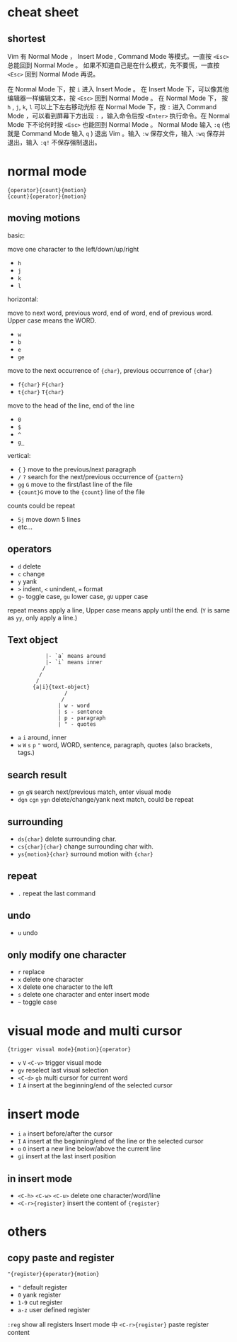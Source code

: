 # cheat sheet

## shortest

Vim 有 Normal Mode ， Insert Mode , Command Mode 等模式。一直按 `<Esc>` 总能回到 Normal Mode 。 如果不知道自己是在什么模式，先不要慌，一直按 `<Esc>` 回到 Normal Mode 再说。

在 Normal Mode 下，按 `i` 进入 Insert Mode 。
在 Insert Mode 下，可以像其他编辑器一样编辑文本，按 `<Esc>` 回到 Normal Mode 。
在 Normal Mode 下， 按 `h` , `j`, `k`, `l` 可以上下左右移动光标
在 Normal Mode 下，按 `:` 进入 Command Mode ，可以看到屏幕下方出现 `:` ，输入命令后按 `<Enter>` 执行命令。在 Normal Mode 下不论何时按 `<Esc>` 也能回到 Normal Mode 。
Normal Mode 输入 `:q` (也就是 Command Mode 输入 `q` ) 退出 Vim 。输入 `:w` 保存文件，输入 `:wq` 保存并退出，输入 `:q!` 不保存强制退出。

# normal mode

```
{operator}{count}{motion}
{count}{operator}{motion}
```

## moving motions

basic:

move one character to the left/down/up/right
- `h` 
- `j` 
- `k` 
- `l` 

horizontal:

move to next word, previous word, end of word, end of previous word. Upper case means the WORD.
- `w`
- `b`
- `e` 
- `ge` 

move to the next occurrence of `{char}`, previous occurrence of `{char}`
- `f{char}` `F{char}`
- `t{char}` `T{char}`

move to the head of the line, end of the line
- `0`
- `$`
- `^`
- `g_`

vertical:

- `{` `}` move to the previous/next paragraph
- `/` `?` search for the next/previous occurrence of `{pattern}`
- `gg` `G` move to the first/last line of the file
- `{count}G` move to the `{count}` line of the file

counts could be repeat

- `5j` move down 5 lines
- etc...

## operators

- `d` delete
- `c` change
- `y` yank
- `>` indent, `<` unindent, `=` format
- `g~` toggle case, `gu` lower case, `gU` upper case

repeat means apply a line, Upper case means apply until the end. (`Y` is same as `yy`, only apply a line.)

## Text object

```
            |- `a` means around
            |- `i` means inner
           /
          /
         /
        {a|i}{text-object}
                  /
                 /
                | w - word
                | s - sentence
                | p - paragraph
                | " - quotes
```

- `a` `i` around, inner
- `w` `W` `s` `p` `"` word, WORD, sentence, paragraph, quotes (also brackets, tags.)

## search result

- `gn` `gN` search next/previous match, enter visual mode
- `dgn` `cgn` `ygn` delete/change/yank next match, could be repeat

## surrounding

- `ds{char}` delete surrounding char.
- `cs{char}{char}` change surrounding char with. 
- `ys{motion}{char}` surround motion with `{char}`


## repeat

- `.` repeat the last command

## undo 

- `u` undo

## only modify one character

- `r` replace
- `x` delete one character
- `X` delete one character to the left
- `s` delete one character and enter insert mode
- `~` toggle case

# visual mode and multi cursor

```
{trigger visual mode}{motion}{operator}
```

- `v` `V` `<C-v>` trigger visual mode
- `gv` reselect last visual selection
- `<C-d>` `gb` multi cursor for current word
- `I` `A` insert at the beginning/end of the selected cursor

# insert mode

- `i` `a` insert before/after the cursor
- `I` `A` insert at the beginning/end of the line or the selected cursor
- `o` `O` insert a new line below/above the current line
- `gi` insert at the last insert position

## in insert mode

- `<C-h>` `<C-w>` `<C-u>` delete one character/word/line
- `<C-r>{register}` insert the content of `{register}`

# others

## copy paste and register

```
"{register}{operator}{motion}
```

- `"` default register
- `0` yank register
- `1-9` cut register
- `a-z` user defined register

`:reg` show all registers
Insert mode 中 `<C-r>{register}` paste register content

